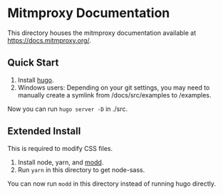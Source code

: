 # Mitmproxy Documentation

This directory houses the mitmproxy documentation available at <https://docs.mitmproxy.org/>.

## Quick Start

 1. Install [hugo](https://gohugo.io/).
 2. Windows users: Depending on your git settings, you may need to manually create a symlink from 
 /docs/src/examples to /examples.


Now you can run `hugo server -D` in ./src.


## Extended Install

This is required to modify CSS files.

 1. Install node, yarn, and [modd](https://github.com/cortesi/modd).
 2. Run `yarn` in this directory to get node-sass.

You can now run `modd` in this directory instead of running hugo directly.
